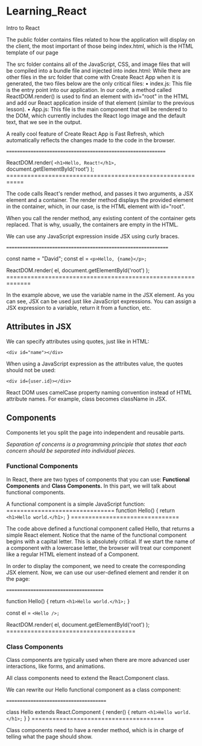 # Learning_React
Intro to React

The public folder contains files related to how the application will display on the client, the most important of those being index.html, which is the HTML template of our page

The src folder contains all of the JavaScript, CSS, and image files that will be compiled into a bundle file and injected into index.html:
While there are other files in the src folder that come with Create React App when it is generated, the two files below are the only critical files:
• index.js: This file is the entry point into our application. In our code, a method called ReactDOM.render() is used to find an element with id="root" in the HTML and add our React application inside of that element (similar to the previous lesson).
• App.js: This file is the main component that will be rendered to the DOM, which currently includes the React logo image and the default text, that we see in the output.

A really cool feature of Create React App is Fast Refresh, which automatically reflects the changes made to the code in the browser.

    ===========================================================
ReactDOM.render(
  `<h1>Hello, React!</h1>,`
  document.getElementById('root')
); 
    ===========================================================

The code calls React's render method, and passes it two arguments, a JSX element and a container. The render method displays the provided element in the container, which, in our case, is the HTML element with id="root".

When you call the render method, any existing content of the container gets replaced. That is why, usually, the containers are empty in the HTML.

We can use any JavaScript expression inside JSX using curly braces.

    ============================================================
const name = "David";
const el = `<p>Hello, {name}</p>;`

ReactDOM.render(
  el,
  document.getElementById('root')
);
    =============================================================

In the example above, we use the variable name in the JSX element.
As you can see, JSX can be used just like JavaScript expressions. You can assign a JSX expression to a variable, return it from a function, etc.

<h2>Attributes in JSX </h2>


We can specify attributes using quotes, just like in HTML:

`<div id="name"></div>`


When using a JavaScript expression as the attributes value, the quotes should not be used:

`<div id={user.id}></div>`

React DOM uses camelCase property naming convention instead of HTML attribute names.
For example, class becomes className in JSX.

<h2>Components</h2>


Components let you split the page into independent and reusable parts.

<em> Separation of concerns is a programming principle that states that each concern should be separated into individual pieces. </em>

<h3>Functional Components </h3>
In React, there are two types of components that you can use: <b>Functional Components</b> and <b>Class Components.</b>
In this part, we will talk about functional components.

A functional component is a simple JavaScript function:
    ===============================
function Hello() {
  return `<h1>Hello world.</h1>;`
}
    ===============================

The code above defined a functional component called Hello, that returns a simple React element.
Notice that the name of the functional component begins with a capital letter. This is absolutely critical. If we start the name of a component with a lowercase letter, the browser will treat our component like a regular HTML element instead of a Component.

In order to display the component, we need to create the corresponding JSX element.
Now, we can use our user-defined element and render it on the page:

    ====================================
function Hello() {
  return `<h1>Hello world.</h1>;`
}

const el = `<Hello />; `

ReactDOM.render(
  el, 
  document.getElementById('root')
);
    =====================================

<h3>Class Components</h3>
Class components are typically used when there are more advanced user interactions, like forms, and animations.

All class components need to extend the React.Component class.

We can rewrite our Hello functional component as a class component:

    =====================================
class Hello extends React.Component {
  render() {
    return `<h1>Hello world.</h1>;`
  }
}
    ======================================

Class components need to have a render method, which is in charge of telling what the page should show.
